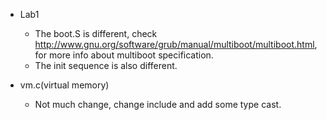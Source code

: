 - Lab1
	- The boot.S is different, check http://www.gnu.org/software/grub/manual/multiboot/multiboot.html, for more info about multiboot specification.
	- The init sequence is also different.

- vm.c(virtual memory)
	- Not much change, change include and add some type cast.